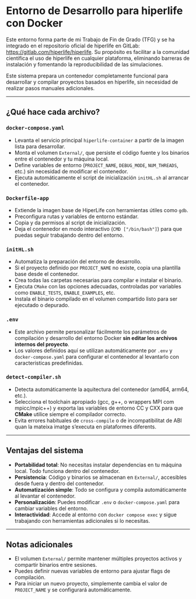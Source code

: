 # Entorno de Desarrollo para hiperlife con Docker

Este entorno forma parte de mi Trabajo de Fin de Grado (TFG) y se ha integrado en el repositorio oficial de hiperlife en GitLab: <https://gitlab.com/hiperlife/hiperlife>. Su propósito es facilitar a la comunidad científica el uso de hiperlife en cualquier plataforma, eliminando barreras de instalación y fomentando la reproducibilidad de las simulaciones.

Este sistema prepara un contenedor completamente funcional para desarrollar y compilar proyectos basados en hiperlife, sin necesidad de realizar pasos manuales adicionales.

---

## ¿Qué hace cada archivo?

### `docker-compose.yaml`
- Levanta el servicio principal `hiperlife-container` a partir de la imagen lista para desarrollar.
- Monta el volumen `External/`, que persiste el código fuente y los binarios entre el contenedor y tu máquina local.
- Define variables de entorno (`PROJECT_NAME`, `DEBUG_MODE`, `NUM_THREADS`, etc.) sin necesidad de modificar el contenedor.
- Ejecuta automáticamente el script de inicialización `initHL.sh` al arrancar el contenedor.

### `Dockerfile-app`
- Extiende la imagen base de HiperLife con herramientas útiles como `gdb`.
- Preconfigura rutas y variables de entorno estándar.
- Copia y da permisos al script de inicialización.
- Deja el contenedor en modo interactivo (`CMD ["/bin/bash"]`) para que puedas seguir trabajando dentro del entorno.

### `initHL.sh`
- Automatiza la preparación del entorno de desarrollo.
- Si el proyecto definido por `PROJECT_NAME` no existe, copia una plantilla base desde el contenedor.
- Crea todas las carpetas necesarias para compilar e instalar el binario.
- Ejecuta `CMake` con las opciones adecuadas, controladas por variables como `ENABLE_TESTS`, `ENABLE_EXAMPLES`, etc.
- Instala el binario compilado en el volumen compartido listo para ser ejecutado o depurado.

### `.env`
- Este archivo permite personalizar fácilmente los parámetros de compilación y desarrollo del entorno Docker **sin editar los archivos internos del proyecto**.  
- Los valores definidos aquí se utilizan automáticamente por `.env` y `docker-compose.yaml` para configurar el contenedor al levantarlo con caracteristicas predefinidas.

### `detect-compiler.sh`
- Detecta automáticamente la aquitectura del contenedor (amd64, arm64, etc.).
- Selecciona el toolchain apropiado (gcc, g++, o wrappers MPI com mpicc/mpic++) y exporta las variables de entorno CC y CXX para que **CMake** utilice siempre el compilador correcto.
- Evita errores habituales de `cross-compile` o de incompatibilitat de ABI quan la mateixa imatge s’executa en plataformes diferents.


---

## Ventajas del sistema

- **Portabilidad total**: No necesitas instalar dependencias en tu máquina local. Todo funciona dentro del contenedor.
- **Persistencia**: Código y binarios se almacenan en `External/`, accesibles desde fuera y dentro del contenedor.
- **Automatización simple**: Todo se configura y compila automáticamente al levantar el contenedor.
- **Personalización**: Puedes modificar `.env` o `docker-compose.yaml` para cambiar variables del entorno.
- **Interactividad**: Accede al entorno con `docker compose exec` y sigue trabajando con herramientas adicionales si lo necesitas.

---

## Notas adicionales

- El volumen `External/` permite mantener múltiples proyectos activos y compartir binarios entre sesiones.
- Puedes definir nuevas variables de entorno para ajustar flags de compilación.
- Para iniciar un nuevo proyecto, simplemente cambia el valor de `PROJECT_NAME` y se configurará automáticamente.



